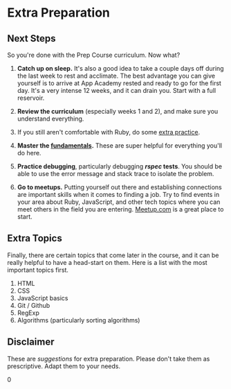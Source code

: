 # Extra Preparation

## Next Steps

So you're done with the Prep Course curriculum. Now what?

1. **Catch up on sleep.** It's also a good idea to take a couple days
  off during the last week to rest and acclimate. The best advantage
  you can give yourself is to arrive at App Academy rested and ready
  to go for the first day. It's a very intense 12 weeks, and it can
  drain you. Start with a full reservoir.

2. **Review the curriculum** (especially weeks 1 and 2), and make sure
  you understand everything.

3. If you still aren't comfortable with Ruby, do some
  [extra practice][extra-practice].

4. **Master the [fundamentals][fundamentals].** These are super helpful
  for everything you'll do here.

5. **Practice debugging**, particularly debugging **_rspec_ tests**. You
  should be able to use the error message and stack trace to isolate the
  problem.

6. **Go to meetups.** Putting yourself out there and establishing
  connections are important skills when it comes to finding a job. Try
  to find events in your area about Ruby, JavaScript, and other tech
  topics where you can meet others in the field you are entering.
  [Meetup.com](http://www.meetup.com/) is a great place to start.

## Extra Topics

Finally, there are certain topics that come later in the course, and it
can be really helpful to have a head-start on them. Here is a list with
the most important topics first.

1. HTML
2. CSS
3. JavaScript basics
4. Git / Github
5. RegExp
6. Algorithms (particularly sorting algorithms)

## Disclaimer

These are _suggestions_ for extra preparation. Please don't take them as
prescriptive. Adapt them to your needs.

[fundamentals]: ./w0/readings/fundamentals.md
[extra-practice]: http://prepwork.appacademy.io/pre-course/additional-practice/
0
